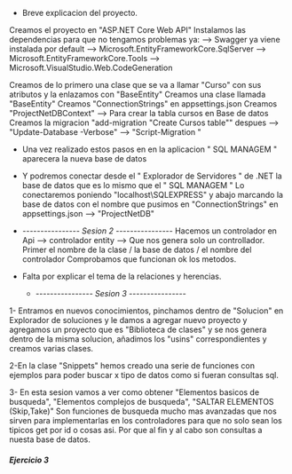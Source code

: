 ﻿


 * Breve explicacion del proyecto.

 Creamos el proyecto en "ASP.NET Core Web API"
 Instalamos las dependencias para que no tengamos problemas ya:
 -->  Swagger ya viene instalada por default
 -->  Microsoft.EntityFrameworkCore.SqlServer
 -->  Microsoft.EntityFrameworkCore.Tools
 -->  Microsoft.VisualStudio.Web.CodeGeneration

 Creamos de lo primero una clase que se va a llamar "Curso" con sus atributos y la enlazamos con "BaseEntity"
 Creamos una clase llamada "BaseEntity"
 Creamos "ConnectionStrings" en appsettings.json
 Creamos "ProjectNetDBContext" --> Para crear la tabla cursos en Base de datos
 Creamos la migracion "add-migration "Create Cursos table"" despues --> "Update-Database -Verbose" --> "Script-Migration "
  * Una vez realizado estos pasos en en la aplicacion " SQL MANAGEM " aparecera la nueva base de datos
  * Y podremos conectar desde el " Explorador de Servidores " de .NET la base de datos que es lo mismo que el " SQL MANAGEM "
  Lo conectaremos poniendo "localhost\SQLEXPRESS" y abajo marcando la base de datos con el nombre que pusimos en "ConnectionStrings" en appsettings.json --> "ProjectNetDB"

  * ---------------_- Sesion 2 -_---------------
  Hacemos un controlador en Api --> controlador entity --> Que nos genera solo un controllador.
  Primer el nombre de la clase / la base de datos / el nombre del controlador
  Comprobamos que funcionan ok los metodos.


  - Falta por explicar el tema de la relaciones y herencias.

    * ---------------_- Sesion 3 -_---------------

   1- Entramos en nuevos conocimientos, pinchamos dentro de "Solucion" en Explorador de soluciones y le damos a agregar nuevo proyecto y agregamos un proyecto que
   es "Biblioteca de clases" y se nos genera dentro de la misma solucion, añadimos los "usins" correspondientes y creamos varias clases.

   2-En la clase "Snippets" hemos creado una serie de funciones con ejemplos para poder buscar x tipo de datos como si fueran consultas sql.

   3- En esta sesion vamos a ver como obtener "Elementos basicos de busqueda", "Elementos complejos de busqueda", "SALTAR ELEMENTOS (Skip,Take)"
   Son funciones de busqueda mucho mas avanzadas que nos sirven para implementarlas en los controladores para que no solo sean los tipicos get por id o cosas asi.
   Por que al fin y al cabo son consultas a nuesta base de datos.

   ##### Ejercicio 3 #####

